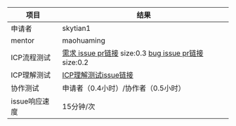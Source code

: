 
项目 | 结果
---|---
申请者 | skytian1
mentor | maohuaming
ICP流程测试|[需求 issue pr链接](https://github.com/skytian1/ICP_Auth/issues/1) size:0.3 [bug issue pr链接](https://github.com/skytian1/ICP_Auth/pull/4) size:0.2
ICP理解测试|[ICP理解测试issue链接](https://github.com/skytian1/ICP_Auth/issues/5)
协作测试|申请者（0.4小时）/协作者（0.5小时）
issue响应速度|15分钟/次
